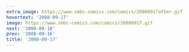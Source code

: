 ```yaml
---
extra_image: https://www.smbc-comics.com/comics/20080917after.gif
hovertext: '2008-09-17'
image: https://www.smbc-comics.com/comics/20080917.gif
next: '2008-09-18'
prev: '2008-09-16'
title: '2008-09-17'
---
```

